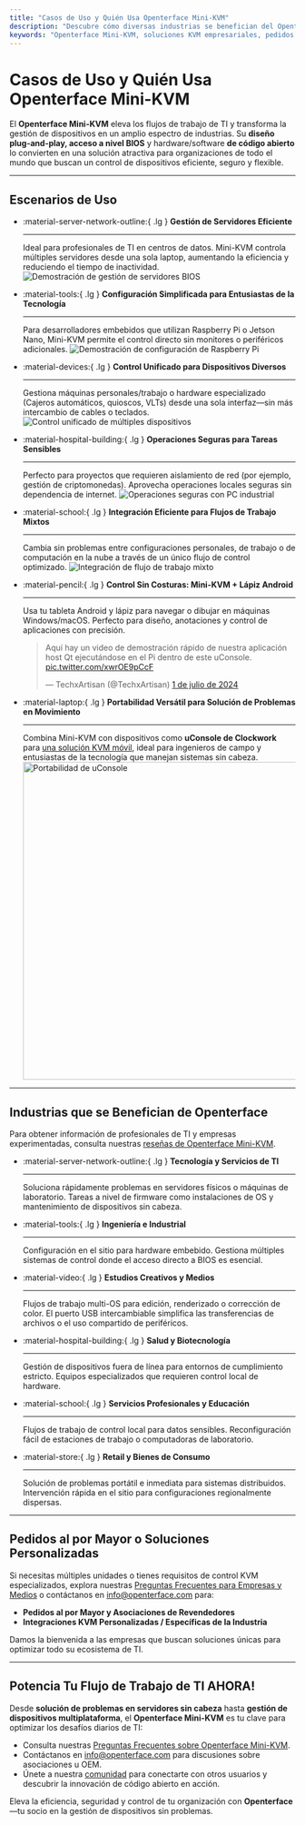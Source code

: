 ```yaml
---
title: "Casos de Uso y Quién Usa Openterface Mini-KVM"
description: "Descubre cómo diversas industrias se benefician del Openterface Mini-KVM para optimizar flujos de trabajo de TI, habilitar acceso a nivel BIOS y aumentar la eficiencia operativa. También explora una variedad de escenarios de uso como gestión de servidores, configuración de Raspberry Pi, operaciones seguras, control de lápiz Android y solución de problemas en campo con uConsole."
keywords: "Openterface Mini-KVM, soluciones KVM empresariales, pedidos al por mayor, hardware de código abierto, acceso a nivel BIOS, gestión de dispositivos sin cabeza, operaciones de TI seguras, control multiplataforma, ingeniería, estudios creativos, manufactura, TI en salud, gestión de servidores, configuración de Raspberry Pi, control de lápiz Android, integración de uConsole, solución de problemas técnicos, seguridad en criptomonedas, integración de flujos de trabajo"
---
```


# Casos de Uso y Quién Usa Openterface Mini-KVM

El **Openterface Mini-KVM** eleva los flujos de trabajo de TI y transforma la gestión de dispositivos en un amplio espectro de industrias. Su **diseño plug-and-play, acceso a nivel BIOS** y hardware/software **de código abierto** lo convierten en una solución atractiva para organizaciones de todo el mundo que buscan un control de dispositivos eficiente, seguro y flexible.

---

## Escenarios de Uso

<div class="grid cards" markdown>

-   :material-server-network-outline:{ .lg } __Gestión de Servidores Eficiente__

    ---

    Ideal para profesionales de TI en centros de datos. Mini-KVM controla múltiples servidores desde una sola laptop, aumentando la eficiencia y reduciendo el tiempo de inactividad.
    <img src="/images/product/use-case-demo-pc-bios-1.jpg" alt="Demostración de gestión de servidores BIOS" style="max-width: 100%;"/>

-   :material-tools:{ .lg } __Configuración Simplificada para Entusiastas de la Tecnología__

    ---

    Para desarrolladores embebidos que utilizan Raspberry Pi o Jetson Nano, Mini-KVM permite el control directo sin monitores o periféricos adicionales.
    <img src="/images/product/use-case-demo-respberry-pi.jpg" alt="Demostración de configuración de Raspberry Pi" style="max-width: 100%;"/>

-   :material-devices:{ .lg } __Control Unificado para Dispositivos Diversos__

    ---

    Gestiona máquinas personales/trabajo o hardware especializado (Cajeros automáticos, quioscos, VLTs) desde una sola interfaz—sin más intercambio de cables o teclados.
    <img src="/images/product/use-case-demo-macmini2009-3.jpg" alt="Control unificado de múltiples dispositivos" style="max-width: 100%;"/>

-   :material-hospital-building:{ .lg } __Operaciones Seguras para Tareas Sensibles__

    ---

    Perfecto para proyectos que requieren aislamiento de red (por ejemplo, gestión de criptomonedas). Aprovecha operaciones locales seguras sin dependencia de internet.
    <img src="/images/product/use-case-demo-industrial-pc.webp" alt="Operaciones seguras con PC industrial" style="max-width: 100%;"/>

-   :material-school:{ .lg } __Integración Eficiente para Flujos de Trabajo Mixtos__

    ---

    Cambia sin problemas entre configuraciones personales, de trabajo o de computación en la nube a través de un único flujo de control optimizado.
    <img src="/images/product/use-case-demo-macbookpro2010.jpg" alt="Integración de flujo de trabajo mixto" style="max-width: 100%;"/>

-   :material-pencil:{ .lg } __Control Sin Costuras: Mini-KVM + Lápiz Android__

    ---

    Usa tu tableta Android y lápiz para navegar o dibujar en máquinas Windows/macOS. Perfecto para diseño, anotaciones y control de aplicaciones con precisión.
    <blockquote class="twitter-tweet" data-media-max-width="560"><p lang="en" dir="ltr">Aquí hay un video de demostración rápido de nuestra aplicación host Qt ejecutándose en el Pi dentro de este uConsole. <a href="https://t.co/xwrOE9pCcF">pic.twitter.com/xwrOE9pCcF</a></p>&mdash; TechxArtisan (@TechxArtisan) <a href="https://twitter.com/TechxArtisan/status/1872660955768946823?ref_src=twsrc%5Etfw">1 de julio de 2024</a></blockquote>
    <script async src="https://platform.twitter.com/widgets.js" charset="utf-8"></script>

-   :material-laptop:{ .lg } __Portabilidad Versátil para Solución de Problemas en Movimiento__

    ---

    Combina Mini-KVM con dispositivos como **uConsole de Clockwork** para [una solución KVM móvil](https://x.com/TechxArtisan/status/1807824199152722019), ideal para ingenieros de campo y entusiastas de la tecnología que manejan sistemas sin cabeza.
    <img src="https://pbs.twimg.com/media/GRaeGqHa0AA_GMv?format=jpg&name=4096x4096" alt="Portabilidad de uConsole" width="560" height="560" style="max-width: 100%;"/>

</div>

---

## Industrias que se Benefician de Openterface

Para obtener información de profesionales de TI y empresas experimentadas, consulta nuestras [reseñas de Openterface Mini-KVM](/product/minikvm/reviews/).

<div class="grid cards" markdown>

-   :material-server-network-outline:{ .lg } __Tecnología y Servicios de TI__

    ---

    Soluciona rápidamente problemas en servidores físicos o máquinas de laboratorio.
    Tareas a nivel de firmware como instalaciones de OS y mantenimiento de dispositivos sin cabeza.

-   :material-tools:{ .lg } __Ingeniería e Industrial__

    ---

    Configuración en el sitio para hardware embebido.
    Gestiona múltiples sistemas de control donde el acceso directo a BIOS es esencial.

-   :material-video:{ .lg } __Estudios Creativos y Medios__

    ---

    Flujos de trabajo multi-OS para edición, renderizado o corrección de color.
    El puerto USB intercambiable simplifica las transferencias de archivos o el uso compartido de periféricos.

-   :material-hospital-building:{ .lg } __Salud y Biotecnología__

    ---

    Gestión de dispositivos fuera de línea para entornos de cumplimiento estricto.
    Equipos especializados que requieren control local de hardware.

-   :material-school:{ .lg } __Servicios Profesionales y Educación__

    ---

    Flujos de trabajo de control local para datos sensibles.
    Reconfiguración fácil de estaciones de trabajo o computadoras de laboratorio.

-   :material-store:{ .lg } __Retail y Bienes de Consumo__

    ---

    Solución de problemas portátil e inmediata para sistemas distribuidos.
    Intervención rápida en el sitio para configuraciones regionalmente dispersas.

</div>

---

## Pedidos al por Mayor o Soluciones Personalizadas

Si necesitas múltiples unidades o tienes requisitos de control KVM especializados, explora nuestras [Preguntas Frecuentes para Empresas y Medios](/faq/business) o contáctanos en [info@openterface.com](mailto:info@openterface.com) para:

- **Pedidos al por Mayor y Asociaciones de Revendedores**  
- **Integraciones KVM Personalizadas / Específicas de la Industria**  

Damos la bienvenida a las empresas que buscan soluciones únicas para optimizar todo su ecosistema de TI.

---

## Potencia Tu Flujo de Trabajo de TI AHORA!

Desde **solución de problemas en servidores sin cabeza** hasta **gestión de dispositivos multiplataforma**, el **Openterface Mini-KVM** es tu clave para optimizar los desafíos diarios de TI:

- Consulta nuestras [Preguntas Frecuentes sobre Openterface Mini-KVM](/faq/minikvm/op-minikvm).  
- Contáctanos en [info@openterface.com](mailto:info@openterface.com) para discusiones sobre asociaciones u OEM.  
- Únete a nuestra [comunidad](/community/) para conectarte con otros usuarios y descubrir la innovación de código abierto en acción.

Eleva la eficiencia, seguridad y control de tu organización con **Openterface**—tu socio en la gestión de dispositivos sin problemas.